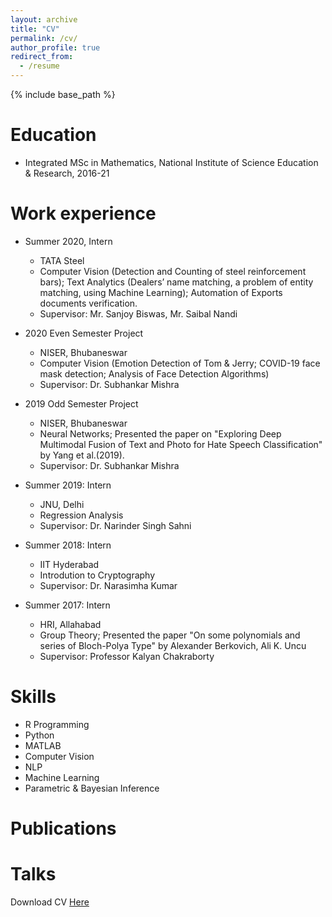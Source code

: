```yaml
---
layout: archive
title: "CV"
permalink: /cv/
author_profile: true
redirect_from:
  - /resume
---
```


{% include base_path %}


Education
======
* Integrated MSc in Mathematics, National Institute of Science Education & Research, 2016-21

Work experience
======


* Summer 2020, Intern
  * TATA Steel
  * Computer Vision (Detection and Counting of steel reinforcement bars); Text Analytics (Dealers’ name matching, a problem of entity matching, using Machine Learning); Automation of Exports documents verification.
  * Supervisor: Mr. Sanjoy Biswas, Mr. Saibal Nandi
  
* 2020 Even Semester Project 
  * NISER, Bhubaneswar
  * Computer Vision (Emotion Detection of Tom & Jerry; COVID-19 face mask detection; Analysis of Face Detection Algorithms)
  * Supervisor: Dr. Subhankar Mishra 
    
* 2019 Odd Semester Project 
  * NISER, Bhubaneswar
  * Neural Networks; Presented the paper on "Exploring Deep Multimodal Fusion of Text and Photo for Hate Speech Classification" by Yang et al.(2019).
  * Supervisor: Dr. Subhankar Mishra  
  
* Summer 2019: Intern
  * JNU, Delhi
  * Regression Analysis
  * Supervisor: Dr. Narinder Singh Sahni

* Summer 2018: Intern
  * IIT Hyderabad
  * Introdution to Cryptography
  * Supervisor: Dr. Narasimha Kumar
  
* Summer 2017: Intern
  * HRI, Allahabad
  * Group Theory; Presented the paper "On some polynomials and series of Bloch-Polya Type" by Alexander Berkovich, Ali K. Uncu
  * Supervisor: Professor Kalyan Chakraborty

  
Skills
======
* R Programming
* Python
* MATLAB
* Computer Vision
* NLP
* Machine Learning
* Parametric & Bayesian Inference

Publications
======


Talks
======
  
Download CV [Here](https://knalin55.github.io/files/CV_Nalin.pdf)
